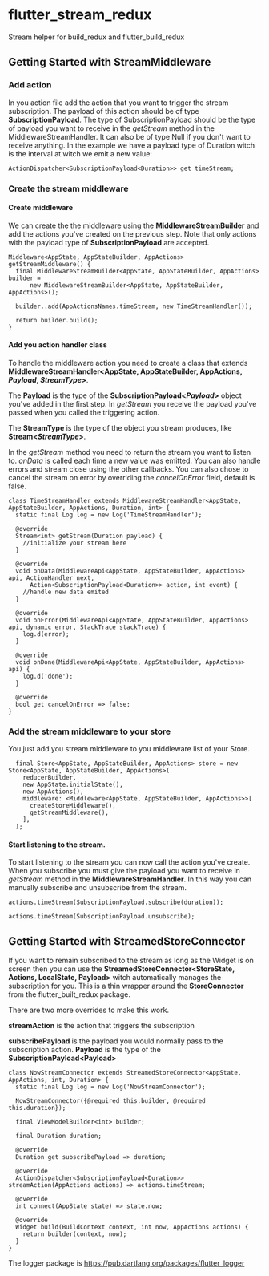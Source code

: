 # flutter_stream_redux

Stream helper for build_redux and flutter_build_redux

## Getting Started with StreamMiddleware
### Add action
In you action file add the action that you want to trigger the stream subscription. The payload of this action should be 
of type **SubscriptionPayload**. The type of SubscriptionPayload should be the type of payload you want to receive in the 
*getStream* method in the MiddlewareStreamHandler. It can also be of type Null if you don't want to receive anything. 
In the example we have a payload type of Duration witch is the interval 
at witch we emit a new value:
            
    ActionDispatcher<SubscriptionPayload<Duration>> get timeStream;
    
### Create the stream middleware
#### Create middleware
We can create the the middleware using the **MiddlewareStreamBuilder** and add the actions you've created on the previous step.
Note that only actions with the payload type of **SubscriptionPayload** are accepted. 
        
    Middleware<AppState, AppStateBuilder, AppActions> getStreamMiddleware() {
      final MiddlewareStreamBuilder<AppState, AppStateBuilder, AppActions> builder =
          new MiddlewareStreamBuilder<AppState, AppStateBuilder, AppActions>();
    
      builder..add(AppActionsNames.timeStream, new TimeStreamHandler());
    
      return builder.build();
    }

#### Add you action handler class
To handle the middleware action you need to create a class that extends **MiddlewareStreamHandler<AppState, AppStateBuilder,
AppActions, *Payload*, *StreamType*>**.
 
The **Payload** is the type of the **SubscriptionPayload\<*Payload*\>** object you've added in the first step.
In *getStream* you receive the payload you've passed when you called the triggering action.

The **StreamType** is the type of the object you stream produces, like **Stream<*StreamType*>**. 

In the *getStream* method you need to return the stream you want to listen to. *onData* is called each time a new value was emitted. 
You can also handle errors and stream close using the other callbacks. You can also chose to cancel the stream on error
by overriding the *cancelOnError* field, default is false.
     
    class TimeStreamHandler extends MiddlewareStreamHandler<AppState, AppStateBuilder, AppActions, Duration, int> {
      static final Log log = new Log('TimeStreamHandler');
    
      @override
      Stream<int> getStream(Duration payload) {
        //initialize your stream here
      }
    
      @override
      void onData(MiddlewareApi<AppState, AppStateBuilder, AppActions> api, ActionHandler next,
          Action<SubscriptionPayload<Duration>> action, int event) {
        //handle new data emited
      }
    
      @override
      void onError(MiddlewareApi<AppState, AppStateBuilder, AppActions> api, dynamic error, StackTrace stackTrace) {
        log.d(error);
      }
    
      @override
      void onDone(MiddlewareApi<AppState, AppStateBuilder, AppActions> api) {
        log.d('done');
      }
      
      @override
      bool get cancelOnError => false;
    }

### Add the stream middleware to your store
You just add you stream middleware to you middleware list of your Store.
    
      final Store<AppState, AppStateBuilder, AppActions> store = new Store<AppState, AppStateBuilder, AppActions>(
        reducerBuilder,
        new AppState.initialState(),
        new AppActions(),
        middleware: <Middleware<AppState, AppStateBuilder, AppActions>>[
          createStoreMiddleware(),
          getStreamMiddleware(),
        ],
      );
          
#### Start listening to the stream.
To start listening to the stream you can now call the action you've create. When you subscribe you must give the payload 
you want to receive in *getStream* method in the **MiddlewareStreamHandler**. In this way you can manually subscribe and
unsubscribe from the stream.
    
    actions.timeStream(SubscriptionPayload.subscribe(duration));
    
    actions.timeStream(SubscriptionPayload.unsubscribe);

## Getting Started with StreamedStoreConnector
If you want to remain subscribed to the stream as long as the Widget is on screen then you can use the
 **StreamedStoreConnector<StoreState, Actions, LocalState, Payload>**
witch automatically manages the subscription for you. This is a thin wrapper around the **StoreConnector** from the 
flutter_built_redux package.

There are two more overrides to make this work. 

**streamAction** is the action that triggers the subscription

**subscribePayload** is the payload you would normally pass to the subscription action. **Payload** is the type of the 
**SubscriptionPayload\<Payload\>**

    class NowStreamConnector extends StreamedStoreConnector<AppState, AppActions, int, Duration> {
      static final Log log = new Log('NowStreamConnector');
    
      NowStreamConnector({@required this.builder, @required this.duration});
    
      final ViewModelBuilder<int> builder;
    
      final Duration duration;
    
      @override
      Duration get subscribePayload => duration;
    
      @override
      ActionDispatcher<SubscriptionPayload<Duration>> streamAction(AppActions actions) => actions.timeStream;
    
      @override
      int connect(AppState state) => state.now;
    
      @override
      Widget build(BuildContext context, int now, AppActions actions) {
        return builder(context, now);
      }
    }
    
The logger package is https://pub.dartlang.org/packages/flutter_logger